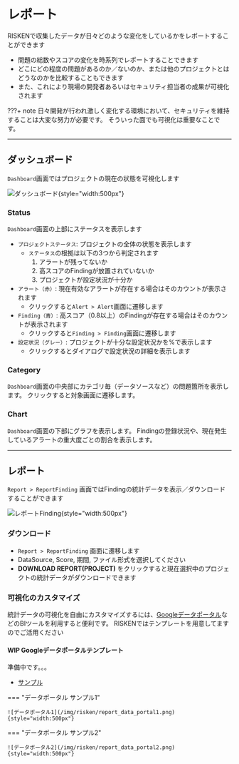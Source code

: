 # レポート

RISKENで収集したデータが日々どのような変化をしているかをレポートすることができます

- 問題の総数やスコアの変化を時系列でレポートすることできます
- どこにどの程度の問題があるのか／ないのか、または他のプロジェクトとはどうなのかを比較することもできます
- また、これにより現場の開発者あるいはセキュリティ担当者の成果が可視化されます

???+ note
    日々開発が行われ激しく変化する環境において、セキュリティを維持することは大変な努力が必要です。
    そういった面でも可視化は重要なことです。

---

## ダッシュボード

`Dashboard`画面ではプロジェクトの現在の状態を可視化します

![ダッシュボード](/img/risken/report_dashboard.png){style="width:500px"}

### Status

`Dashboard`画面の上部にステータスを表示します

- `プロジェクトステータス`: プロジェクトの全体の状態を表示します
    - `ステータス`の根拠は以下の3つから判定されます
        1. アラートが残ってないか
        2. 高スコアのFindingが放置されていないか
        3. プロジェクトが設定状況が十分か
- `アラート（赤）`: 現在有効なアラートが存在する場合はそのカウントが表示されます
    - クリックすると`Alert > Alert`画面に遷移します
- `Finding（青）`: 高スコア（0.8以上）のFindingが存在する場合はそのカウントが表示されます
    - クリックすると`Finding > Finding`画面に遷移します
- `設定状況（グレー）`: プロジェクトが十分な設定状況かを%で表示します
    - クリックするとダイアログで設定状況の詳細を表示します


### Category

`Dashboard`画面の中央部にカテゴリ毎（データソースなど）の問題箇所を表示します。
クリックすると対象画面に遷移します。

### Chart

`Dashboard`画面の下部にグラフを表示します。
Findingの登録状況や、現在発生しているアラートの重大度ごとの割合を表示します。

---


## レポート

`Report > ReportFinding` 画面ではFindingの統計データを表示／ダウンロードすることができます

![レポートFinding](/img/risken/report_finding.png){style="width:500px"}

### ダウンロード

- `Report > ReportFinding` 画面に遷移します
- DataSource, Score, 期間, ファイル形式を選択してください
- **DOWNLOAD REPORT(PROJECT)** をクリックすると現在選択中のプロジェクトの統計データがダウンロードできます

### 可視化のカスタマイズ

統計データの可視化を自由にカスタマイズするには、[Googleデータポータル](https://support.google.com/datastudio/answer/6283323)などのBIツールを利用すると便利です。
RISKENではテンプレートを用意してますのでご活用ください

#### WIP Googleデータポータルテンプレート

準備中です。。。

- [サンプル](https://datastudio.google.com/reporting/0a47ad43-65f4-48a5-b24e-748f9ab65212)

=== "データポータル サンプル1"

    ![データポータル1](/img/risken/report_data_portal1.png){style="width:500px"}

=== "データポータル サンプル2"

    ![データポータル2](/img/risken/report_data_portal2.png){style="width:500px"}
